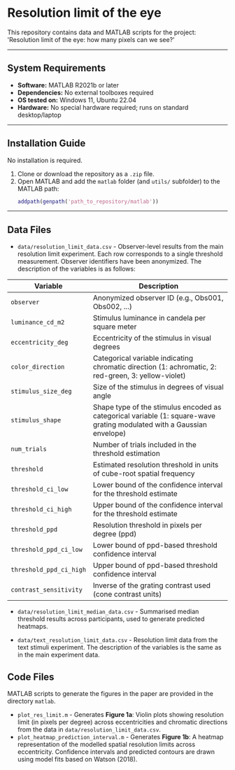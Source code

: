 # Resolution limit of the eye

This repository contains data and MATLAB scripts for the project: 'Resolution limit of the eye: how many pixels can we see?'

---

## System Requirements

- **Software:** MATLAB R2021b or later
- **Dependencies:** No external toolboxes required
- **OS tested on:** Windows 11, Ubuntu 22.04
- **Hardware:** No special hardware required; runs on standard desktop/laptop

---

## Installation Guide

No installation is required.

1. Clone or download the repository as a `.zip` file.
2. Open MATLAB and add the `matlab` folder (and `utils/` subfolder) to the MATLAB path:
   ```matlab
   addpath(genpath('path_to_repository/matlab'))

---


## Data Files

* `data/resolution_limit_data.csv` - Observer-level results from the main resolution limit experiment. Each row corresponds to a single threshold measurement. Observer identifiers have been anonymized. The description of the variables is as follows:

| Variable               | Description                                                                 |
|--------------------------|-----------------------------------------------------------------------------|
| `observer`               | Anonymized observer ID (e.g., Obs001, Obs002, ...)                          |
| `luminance_cd_m2`        | Stimulus luminance in candela per square meter                              |
| `eccentricity_deg`       | Eccentricity of the stimulus in visual degrees                              |
| `color_direction`        | Categorical variable indicating chromatic direction (1: achromatic, 2: red-green, 3: yellow-violet)                       |
| `stimulus_size_deg`      | Size of the stimulus in degrees of visual angle                             |
| `stimulus_shape`         | Shape type of the stimulus encoded as categorical variable (1: square-wave grating modulated with a Gaussian envelope)                |
| `num_trials`             | Number of trials included in the threshold estimation                       |
| `threshold`              | Estimated resolution threshold in units of cube-root spatial frequency                                 |
| `threshold_ci_low`       | Lower bound of the confidence interval for the threshold estimate           |
| `threshold_ci_high`      | Upper bound of the confidence interval for the threshold estimate           |
| `threshold_ppd`          | Resolution threshold in pixels per degree (ppd)                               |
| `threshold_ppd_ci_low`   | Lower bound of ppd-based threshold confidence interval                      |
| `threshold_ppd_ci_high`  | Upper bound of ppd-based threshold confidence interval                      |
| `contrast_sensitivity`   | Inverse of the grating contrast used (cone contrast units)                  |

* `data/resolution_limit_median_data.csv` - Summarised median threshold results across participants, used to generate predicted heatmaps.

* `data/text_resolution_limit_data.csv` - Resolution limit data from the text stimuli experiment. The description of the variables is the same as in the main experiment data. 

## Code Files

MATLAB scripts to generate the figures in the paper are provided in the directory `matlab`.
* `plot_res_limit.m` - Generates **Figure 1a**: Violin plots showing resolution limit (in pixels per degree) across eccentricities and chromatic directions from the data in `data/resolution_limit_data.csv`.
* `plot_heatmap_prediction_interval.m` - Generates **Figure 1b**: A heatmap representation of the modelled spatial resolution limits across eccentricity. Confidence intervals and predicted contours are drawn using model fits based on Watson (2018).









